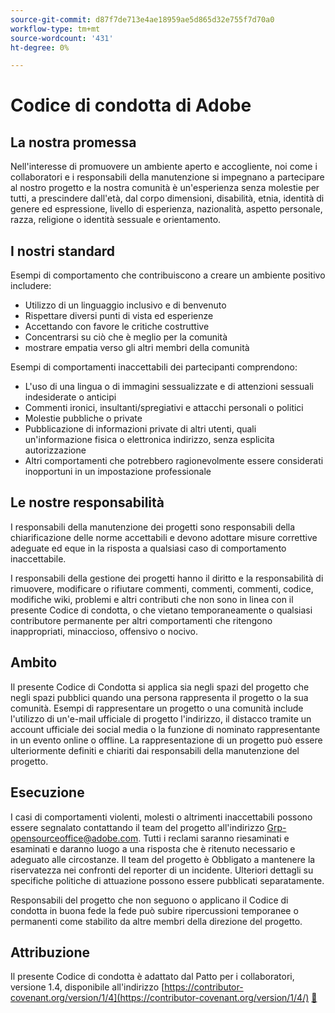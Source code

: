 ```yaml
---
source-git-commit: d87f7de713e4ae18959ae5d865d32e755f7d70a0
workflow-type: tm+mt
source-wordcount: '431'
ht-degree: 0%

---
```

# Codice di condotta di Adobe

## La nostra promessa

Nell&#39;interesse di promuovere un ambiente aperto e accogliente, noi come
i collaboratori e i responsabili della manutenzione si impegnano a partecipare al nostro progetto e
la nostra comunità è un&#39;esperienza senza molestie per tutti, a prescindere dall&#39;età, dal corpo
dimensioni, disabilità, etnia, identità di genere ed espressione, livello di esperienza,
nazionalità, aspetto personale, razza, religione o identità sessuale e
orientamento.

## I nostri standard

Esempi di comportamento che contribuiscono a creare un ambiente positivo
includere:

* Utilizzo di un linguaggio inclusivo e di benvenuto
* Rispettare diversi punti di vista ed esperienze
* Accettando con favore le critiche costruttive
* Concentrarsi su ciò che è meglio per la comunità
* mostrare empatia verso gli altri membri della comunità

Esempi di comportamenti inaccettabili dei partecipanti comprendono:

* L&#39;uso di una lingua o di immagini sessualizzate e di attenzioni sessuali indesiderate o
anticipi
* Commenti ironici, insultanti/spregiativi e attacchi personali o politici
* Molestie pubbliche o private
* Pubblicazione di informazioni private di altri utenti, quali un&#39;informazione fisica o elettronica
indirizzo, senza esplicita autorizzazione
* Altri comportamenti che potrebbero ragionevolmente essere considerati inopportuni in un
impostazione professionale

## Le nostre responsabilità

I responsabili della manutenzione dei progetti sono responsabili della chiarificazione delle norme accettabili
e devono adottare misure correttive adeguate ed eque in
la risposta a qualsiasi caso di comportamento inaccettabile.

I responsabili della gestione dei progetti hanno il diritto e la responsabilità di rimuovere, modificare o
rifiutare commenti, commenti, commenti, codice, modifiche wiki, problemi e altri contributi
che non sono in linea con il presente Codice di condotta, o che vietano temporaneamente o
qualsiasi contributore permanente per altri comportamenti che ritengono inappropriati,
minaccioso, offensivo o nocivo.

## Ambito

Il presente Codice di Condotta si applica sia negli spazi del progetto che negli spazi pubblici
quando una persona rappresenta il progetto o la sua comunità. Esempi di
rappresentare un progetto o una comunità include l&#39;utilizzo di un&#39;e-mail ufficiale di progetto
l&#39;indirizzo, il distacco tramite un account ufficiale dei social media o la funzione di nominato
rappresentante in un evento online o offline. La rappresentazione di un progetto può essere
ulteriormente definiti e chiariti dai responsabili della manutenzione del progetto.

## Esecuzione

I casi di comportamenti violenti, molesti o altrimenti inaccettabili possono essere
segnalato contattando il team del progetto all&#39;indirizzo Grp-opensourceoffice@adobe.com. Tutti
i reclami saranno riesaminati e esaminati e daranno luogo a una risposta che
è ritenuto necessario e adeguato alle circostanze. Il team del progetto è
Obbligato a mantenere la riservatezza nei confronti del reporter di un incidente.
Ulteriori dettagli su specifiche politiche di attuazione possono essere pubblicati separatamente.

Responsabili del progetto che non seguono o applicano il Codice di condotta in buona fede
la fede può subire ripercussioni temporanee o permanenti come stabilito da altre
membri della direzione del progetto.

## Attribuzione

Il presente Codice di condotta è adattato dal Patto per i collaboratori, versione 1.4,
disponibile all&#39;indirizzo [https://contributor-covenant.org/version/1/4](https://contributor-covenant.org/version/1/4/) [&#128279;](https://contributor-covenant.org)
